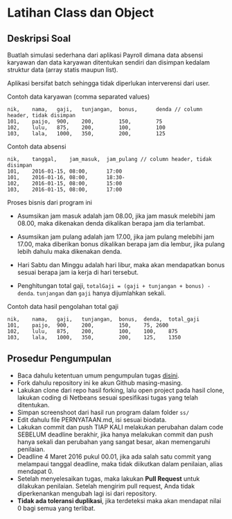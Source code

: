 # Latihan Class dan Object

## Deskripsi Soal ##

Buatlah simulasi sederhana dari aplikasi Payroll dimana data absensi karyawan dan data karyawan ditentukan sendiri dan disimpan kedalam struktur data (array statis maupun list).

Aplikasi bersifat batch sehingga tidak diperlukan interverensi dari user.

Contoh data karyawan (comma separated values)

```
nik,	nama,	gaji,	tunjangan,	bonus,		denda // column header, tidak disimpan
101,	paijo,	900,	200,		150,		75
102,	lulu,	875,	200,		100,		100
103,	lala,	1000,	350,		200,		125
```

Contoh data absensi

```
nik,	tanggal,	jam_masuk,	jam_pulang // column header, tidak disimpan
101,	2016-01-15,	08:00,		17:00
101,	2016-01-16,	08:00,		18:30-
102,	2016-01-15,	08:00,		15:00
103,	2016-01-15,	08:00,		17:00
```

Proses bisnis dari program ini

* Asumsikan jam masuk adalah jam 08.00, jika jam masuk melebihi jam 08.00, maka dikenakan denda dikalikan berapa jam dia terlambat.

* Asumsikan jam pulang adalah jam 17.00, jika jam pulang melebihi jam 17.00, maka diberikan bonus dikalikan berapa jam dia lembur, jika pulang lebih dahulu maka dikenakan denda.

* Hari Sabtu dan Minggu adalah hari libur, maka akan mendapatkan bonus sesuai berapa jam ia kerja di hari tersebut.

* Penghitungan total gaji, `totalGaji = (gaji + tunjangan + bonus) - denda`. `tunjangan` dan `gaji` hanya dijumlahkan sekali.

Contoh data hasil pengolahan total gaji

```
nik,	nama,	gaji,	tunjangan,	bonus,	denda,	total_gaji
101,	paijo,	900,	200,		150,	75,	2600
102,	lulu,	875,	200,		100,	100,	875
103,	lala,	1000,	350,		200,	125,	1350
```

## Prosedur Pengumpulan ##

* Baca dahulu ketentuan umum pengumpulan tugas [disini](https://github.com/prakpl-IF-O/tugas).
* Fork dahulu repository ini ke akun Github masing-masing.
* Lakukan clone dari repo hasil forking, lalu open project pada hasil clone, lakukan coding di Netbeans sesuai spesifikasi tugas yang telah ditentukan.
* Simpan screenshoot dari hasil run program dalam folder `ss/`
* Edit dahulu file PERNYATAAN.md, isi sesuai biodata.
* Lakukan commit dan push TIAP KALI melakukan perubahan dalam code SEBELUM deadline berakhir, jika hanya melakukan commit dan push hanya sekali dan perubahan yang sangat besar, akan memengaruhi penilaian.
* Deadline 4 Maret 2016 pukul 00.01, jika ada salah satu commit yang melampaui tanggal deadline, maka tidak diikutkan dalam penilaian, alias mendapat 0.
* Setelah menyelesaikan tugas, maka lakukan **Pull Request** untuk dilakukan penilaian. Setelah mengirim pull request, Anda tidak diperkenankan mengubah lagi isi dari repository.
* **Tidak ada toleransi duplikasi**, jika terdeteksi maka akan mendapat nilai 0 bagi semua yang terlibat.
